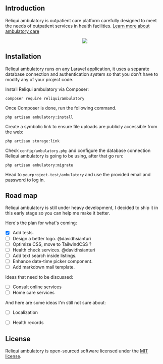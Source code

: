 ## Introduction

Reliqui ambulatory is outpatient care platform carefully designed to meet the needs of outpatient services in health facilities. [Learn more about ambulatory care](https://www.rasmussen.edu/degrees/nursing/blog/what-is-ambulatory-care/)

<p align="center"><img src="https://res.cloudinary.com/dave24hwj8/image/upload/v1552329523/Screen_Shot_2019-03-12_at_01.21.34.png"></p>

## Installation

Reliqui ambulatory runs on any Laravel application, it uses a separate database connection and authentication system so that you don't have to modify any of your project code.

Install Reliqui ambulatory via Composer:

```
composer require reliqui/ambulatory
```

Once Composer is done, run the following command.

```
php artisan ambulatory:install
```

Create a symbolic link to ensure file uploads are publicly accessible from the web:

```
php artisan storage:link
```

Check `config/ambulatory.php` and configure the database connection Reliqui ambulatory is going to be using, after that go run:

```
php artisan ambulatory:migrate
```

Head to `yourproject.test/ambulatory` and use the provided email and password to log in.

## Road map

Reliqui ambulatory is still under heavy development, I decided to ship it in this early stage so you can help me make it better.

Here's the plan for what's coming:

- [x] Add tests.
- [ ] Design a better logo. @davidhsianturi
- [ ] Optimize CSS, move to TailwindCSS ?
- [ ] Health check services. @davidhsianturi
- [ ] Add text search inside listings.
- [ ] Enhance date-time picker component.
- [ ] Add markdown mail template.

Ideas that need to be discussed:

- [ ] Consult online services
- [ ] Home care services

And here are some ideas I'm still not sure about:

- [ ] Localization
- [ ] Health records


## License

Reliqui ambulatory is open-sourced software licensed under the [MIT license](https://opensource.org/licenses/MIT).
